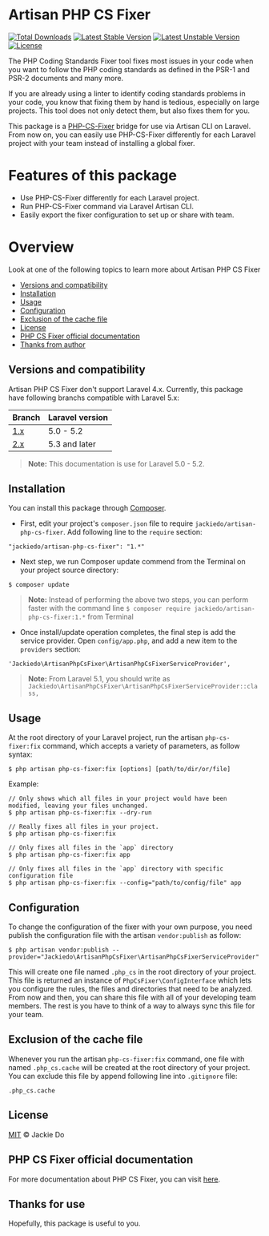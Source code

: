 # Artisan PHP CS Fixer
[![Total Downloads](https://poser.pugx.org/jackiedo/artisan-php-cs-fixer/downloads)](https://packagist.org/packages/jackiedo/artisan-php-cs-fixer)
[![Latest Stable Version](https://poser.pugx.org/jackiedo/artisan-php-cs-fixer/v/stable)](https://packagist.org/packages/jackiedo/artisan-php-cs-fixer)
[![Latest Unstable Version](https://poser.pugx.org/jackiedo/artisan-php-cs-fixer/v/unstable)](https://packagist.org/packages/jackiedo/artisan-php-cs-fixer)
[![License](https://poser.pugx.org/jackiedo/artisan-php-cs-fixer/license)](https://packagist.org/packages/jackiedo/artisan-php-cs-fixer)

The PHP Coding Standards Fixer tool fixes most issues in your code when you want to follow the PHP coding standards as defined in the PSR-1 and PSR-2 documents and many more.

If you are already using a linter to identify coding standards problems in your code, you know that fixing them by hand is tedious, especially on large projects. This tool does not only detect them, but also fixes them for you.

This package is a [PHP-CS-Fixer](#https://github.com/FriendsOfPHP/PHP-CS-Fixer) bridge for use via Artisan CLI on Laravel. From now on, you can easily use PHP-CS-Fixer differently for each Laravel project with your team instead of installing a global fixer.

# Features of this package
* Use PHP-CS-Fixer differently for each Laravel project.
* Run PHP-CS-Fixer command via Laravel Artisan CLI.
* Easily export the fixer configuration to set up or share with team.

# Overview
Look at one of the following topics to learn more about Artisan PHP CS Fixer

* [Versions and compatibility](#versions-and-compatibility)
* [Installation](#installation)
* [Usage](#usage)
* [Configuration](#configuration)
* [Exclusion of the cache file](#exclusion-of-the-cache-file)
* [License](#license)
* [PHP CS Fixer official documentation](#php-cs-fixer-official-documentation)
* [Thanks from author](#thanks-for-use)

## Versions and compatibility
Artisan PHP CS Fixer don't support Laravel 4.x. Currently, this package have following branchs compatible with Laravel 5.x:

| Branch                                                           | Laravel version  |
| ---------------------------------------------------------------- | ---------------- |
| [1.x](https://github.com/JackieDo/Artisan-PHP-CS-Fixer/tree/1.x) | 5.0 - 5.2        |
| [2.x](https://github.com/JackieDo/Artisan-PHP-CS-Fixer/tree/2.x) | 5.3 and later    |

> **Note:** This documentation is use for Laravel 5.0 - 5.2.

## Installation
You can install this package through [Composer](https://getcomposer.org).

- First, edit your project's `composer.json` file to require `jackiedo/artisan-php-cs-fixer`. Add following line to the `require` section:
```
"jackiedo/artisan-php-cs-fixer": "1.*"
```

- Next step, we run Composer update commend from the Terminal on your project source directory:
```shell
$ composer update
```

> **Note:** Instead of performing the above two steps, you can perform faster with the command line `$ composer require jackiedo/artisan-php-cs-fixer:1.*` from Terminal

- Once install/update operation completes, the final step is add the service provider. Open `config/app.php`, and add a new item to the `providers` section:
```
'Jackiedo\ArtisanPhpCsFixer\ArtisanPhpCsFixerServiceProvider',
```

> **Note:** From Laravel 5.1, you should write as `Jackiedo\ArtisanPhpCsFixer\ArtisanPhpCsFixerServiceProvider::class,`

## Usage
At the root directory of your Laravel project, run the artisan `php-cs-fixer:fix` command, which accepts a variety of parameters, as follow syntax:

```
$ php artisan php-cs-fixer:fix [options] [path/to/dir/or/file]
```

Example:
```
// Only shows which all files in your project would have been modified, leaving your files unchanged.
$ php artisan php-cs-fixer:fix --dry-run

// Really fixes all files in your project.
$ php artisan php-cs-fixer:fix

// Only fixes all files in the `app` directory
$ php artisan php-cs-fixer:fix app

// Only fixes all files in the `app` directory with specific configuration file
$ php artisan php-cs-fixer:fix --config="path/to/config/file" app
```

## Configuration
To change the configuration of the fixer with your own purpose, you need publish the configuration file with the artisan `vendor:publish` as follow:

```
$ php artisan vendor:publish --provider="Jackiedo\ArtisanPhpCsFixer\ArtisanPhpCsFixerServiceProvider"
```

This will create one file named `.php_cs` in the root directory of your project. This file is returned an instance of `PhpCsFixer\ConfigInterface` which lets you configure the rules, the files and directories that need to be analyzed. From now and then, you can share this file with all of your developing team members. The rest is you have to think of a way to always sync this file for your team.

## Exclusion of the cache file
Whenever you run the artisan `php-cs-fixer:fix` command, one file with named `.php_cs.cache` will be created at the root directory of your project. You can exclude this file by append following line into `.gitignore` file:

```
.php_cs.cache
```

## License
[MIT](LICENSE) © Jackie Do

## PHP CS Fixer official documentation
For more documentation about PHP CS Fixer, you can visit [here](https://github.com/FriendsOfPHP/PHP-CS-Fixer).

## Thanks for use
Hopefully, this package is useful to you.


